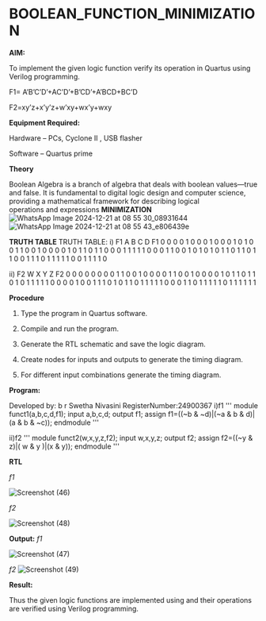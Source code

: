 # BOOLEAN_FUNCTION_MINIMIZATION

**AIM:**

To implement the given logic function verify its operation in Quartus using Verilog programming.

F1= A’B’C’D’+AC’D’+B’CD’+A’BCD+BC’D 

F2=xy’z+x’y’z+w’xy+wx’y+wxy

**Equipment Required:**

Hardware – PCs, Cyclone II , USB flasher

Software – Quartus prime

**Theory**

Boolean Algebra is a branch of algebra that deals with boolean values—true and false. It is fundamental to digital logic design and computer science, providing a mathematical framework for describing logical operations and expressions
**MINIMIZATION**
![WhatsApp Image 2024-12-21 at 08 55 30_08931644](https://github.com/user-attachments/assets/64027da4-d07a-40aa-92a8-71ca8cd7858d)
![WhatsApp Image 2024-12-21 at 08 55 43_e806439e](https://github.com/user-attachments/assets/c9d9a616-3261-41bf-a6ef-604533f793bd)

**TRUTH TABLE**
TRUTH TABLE:
i)	F1
A	B	C	D	F1
0	0	0	0	1
0	0	0	1	0
0	0	1	0	1
0	0	1	1	0
0	1	0	0	0
0	1	0	1	1
0	1	1	0	0
0	1	1	1	1
1	0	0	0	1
1	0	0	1	0
1	0	1	0	1
1	0	1	1	0
1	1	0	0	1
1	1	0	1	1
1	1	1	0	0
1	1	1	1	0

ii)	F2
W	X	Y	Z	F2
0	0	0	0	0
0	0	0	1	1
0	0	1	0	0
0	0	1	1	0
0	1	0	0	0
0	1	0	1	1
0	1	1	0	1
0	1	1	1	1
1	0	0	0	0
1	0	0	1	1
1	0	1	0	1
1	0	1	1	1
1	1	0	0	0
1	1	0	1	1
1	1	1	0	1
1	1	1	1	1


**Procedure**

1.	Type the program in Quartus software.

2.	Compile and run the program.

3.	Generate the RTL schematic and save the logic diagram.

4.	Create nodes for inputs and outputs to generate the timing diagram.

5.	For different input combinations generate the timing diagram.


**Program:**

Developed by: b r Swetha Nivasini
RegisterNumber:24900367
i)f1
'''
module funct1(a,b,c,d,f1);
input a,b,c,d;
output f1;
assign f1=((~b & ~d)|(~a & b & d)|(a & b & ~c));
endmodule
'''

ii)f2
'''
module funct2(w,x,y,z,f2);
input w,x,y,z;
output f2;
assign f2=((~y & z)|( w & y )|(x & y));
endmodule
'''

**RTL**

*f1*

![Screenshot (46)](https://github.com/user-attachments/assets/806ff78a-c3a8-4290-9ce1-16a83ef14486)

*f2*

![Screenshot (48)](https://github.com/user-attachments/assets/81cae870-e3a4-42e7-9b31-8b9da925da36)


  
**Output:**
*f1*

![Screenshot (47)](https://github.com/user-attachments/assets/4bd03106-aa51-43c1-b014-d1a24e2e3806)

*f2*
![Screenshot (49)](https://github.com/user-attachments/assets/3193f834-7ce4-48a8-a691-01d1f7d31079)




**Result:**

Thus the given logic functions are implemented using and their operations are verified using Verilog programming.

